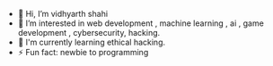 - 👋 Hi, I’m vidhyarth shahi
- 👀 I’m interested in web development , machine learning , ai , game development , cybersecurity, hacking.
- 🌱 I'm currently learning ethical hacking.
- ⚡ Fun fact: newbie to programming

<!---
vidhyarth08/vidhyarth08 is a ✨ special ✨ repository because its `README.md` (this file) appears on your GitHub profile.
You can click the Preview link to take a look at your changes.
--->
